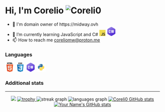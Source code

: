 <h1>Hi, I'm Corelio <img src="https://komarev.com/ghpvc/?username=Coreli0&label=Profile%20views&color=7d63ff&style=for-the-badge" alt="Coreli0"/></h1>
<ul>
<li> 🔰 I'm domain owner of https://midway.ovh</li>
<li> 📕 I’m currently learning JavaScript and C# <code><img height="20" alt="javascript" src="https://raw.githubusercontent.com/github/explore/80688e429a7d4ef2fca1e82350fe8e3517d3494d/topics/javascript/javascript.png"></code> <code><img height="30" alt="csharp" src="https://raw.githubusercontent.com/github/explore/80688e429a7d4ef2fca1e82350fe8e3517d3494d/topics/csharp/csharp.png"></code>
<li> 📫 How to reach me <a href="mailto:coreliomw@proton.me">coreliomw@proton.me</a></li>
</ul>

### Languages
<code><img height="30" alt="html" src="https://raw.githubusercontent.com/github/explore/80688e429a7d4ef2fca1e82350fe8e3517d3494d/topics/html/html.png"></code>
<code><img height="30" alt="css" src="https://raw.githubusercontent.com/github/explore/80688e429a7d4ef2fca1e82350fe8e3517d3494d/topics/css/css.png"></code>
<code><img height="30" alt="csharp" src="https://raw.githubusercontent.com/github/explore/80688e429a7d4ef2fca1e82350fe8e3517d3494d/topics/csharp/csharp.png"></code>
<code><img height="30" alt="python" src="https://raw.githubusercontent.com/github/explore/80688e429a7d4ef2fca1e82350fe8e3517d3494d/topics/python/python.png"></code>


### Additional stats
<hr>
<div display="flex" justify-content="space-between" align="center">
  <a href="https://u8views.com/github/Coreli0"><img src="https://u8views.com/api/v1/github/profiles/100584937/views/day-week-month-total-count.svg"></a>
  <a href="https://github.com/ryo-ma/github-profile-trophy">
    <img src="https://github-profile-trophy.vercel.app/?username=Coreli0&theme=onestar&row=1&column=7" alt="trophy"/>
  </a>
    <img src="https://streak-stats.demolab.com?user=Coreli0&locale=en&mode=weekly&theme=dark&hide_border=true&border_radius=6&order=3" height="150" alt="streak graph"  />
    <img src="https://github-readme-stats.vercel.app/api/top-langs?username=Coreli0&locale=en&hide_title=true&layout=compact&card_width=320&langs_count=6&theme=dark&hide_border=true&order=2" height="150" alt="languages graph"/>
    <a href="https://github.com/Corerli0">
      <img src="http://github-profile-summary-cards.vercel.app/api/cards/profile-details?username=Coreli0&theme=github_dark" alt="Coreli0 GitHub stats"/>
    </a>
    <a href="https://github.com/Corerli0">
    <img src="https://github-readme-stats.vercel.app/api?username=Coreli0&show_icons=true&count_private=true&theme=dark" alt="Your Name's GitHub stats"/>
  </a>
  </div>
</div>

